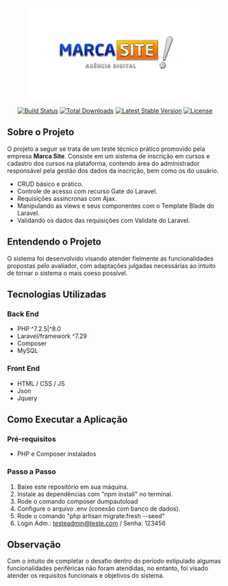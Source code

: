 <p align="center"><a href="https://www.marcasite.com.br" target="_blank"><img src="https://github.com/edsonmas/MarcaSite/blob/main/LogoMarcaSite.png" width="400"></a></p>

<p align="center">
<a href="https://travis-ci.org/laravel/framework"><img src="https://travis-ci.org/laravel/framework.svg" alt="Build Status"></a>
<a href="https://packagist.org/packages/laravel/framework"><img src="https://poser.pugx.org/laravel/framework/d/total.svg" alt="Total Downloads"></a>
<a href="https://packagist.org/packages/laravel/framework"><img src="https://poser.pugx.org/laravel/framework/v/stable.svg" alt="Latest Stable Version"></a>
<a href="https://github.com/edsonmas/MarcaSite/blob/main/LICENSE"><img src="https://poser.pugx.org/laravel/framework/license.svg" alt="License"></a>
</p>

## Sobre o Projeto 

O projeto a seguir se trata de um teste técnico prático promovido pela empresa <strong>Marca Site</strong>. Consiste em um sistema de inscrição em cursos e cadastro dos cursos na plataforma, contendo área do administrador responsável pela gestão dos dados da inscrição, bem como os do usuário. 

- CRUD básico e prático.
- Controle de acesso com recurso Gate do Laravel. 
- Requisições assíncronas com Ajax.
- Manipulando as views e seus componentes com o Template Blade do Laravel.
- Validando os dados das requisições com Validate do Laravel. 


## Entendendo o Projeto

O sistema foi desenvolvido visando atender fielmente as funcionalidades propostas pelo avaliador, com adaptações julgadas necessárias ao intuito de tornar o sistema o mais coeso possível. 


## Tecnologias Utilizadas 

### Back End
- PHP ^7.2.5|^8.0
- Laravel/framework ^7.29
- Composer 
- MySQL 

### Front End
- HTML / CSS / JS 
- Json 
- Jquery 

## Como Executar a Aplicação 

### Pré-requisitos 
- PHP e Composer instalados

### Passo a Passo 
1. Baixe este repositório em sua máquina. 
2. Instale as dependências com "npm install" no terminal. 
3. Rode o comando composer dumpautoload 
4. Configure o arquivo .env (conexão com banco de dados). 
5. Rode o comando "php artisan migrate:fresh --seed"  
6. Login Adm.: testeadmin@teste.com / Senha: 123456

## Observação

Com o intuito de completar o desafio dentro do período estipulado algumas funcionalidades periféricas não foram atendidas, no entanto, foi visado atender os requisitos funcionais e objetivos do sistema. 


